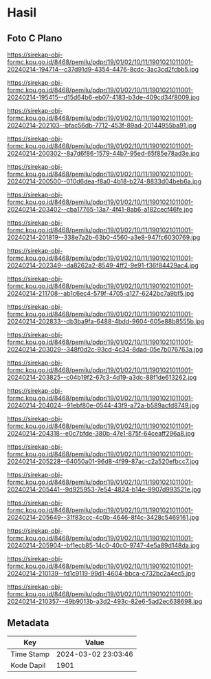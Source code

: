 # Hasil

## Foto C Plano

https://sirekap-obj-formc.kpu.go.id/8468/pemilu/pdpr/19/01/02/10/11/1901021011001-20240214-194714--c37d91d9-4354-4476-8cdc-3ac3cd2fcbb5.jpg

https://sirekap-obj-formc.kpu.go.id/8468/pemilu/pdpr/19/01/02/10/11/1901021011001-20240214-195415--d15d64b6-eb07-4183-b3de-409cd34f8009.jpg

https://sirekap-obj-formc.kpu.go.id/8468/pemilu/pdpr/19/01/02/10/11/1901021011001-20240214-202103--bfac56db-7712-453f-89ad-20144955ba91.jpg

https://sirekap-obj-formc.kpu.go.id/8468/pemilu/pdpr/19/01/02/10/11/1901021011001-20240214-200302--8a7d6f86-1579-44b7-95ed-65f85e78ad3e.jpg

https://sirekap-obj-formc.kpu.go.id/8468/pemilu/pdpr/19/01/02/10/11/1901021011001-20240214-200500--010d6dea-f8a0-4b18-b274-8833d04beb6a.jpg

https://sirekap-obj-formc.kpu.go.id/8468/pemilu/pdpr/19/01/02/10/11/1901021011001-20240214-203402--cba17765-13a7-4f41-8ab6-a182cecf46fe.jpg

https://sirekap-obj-formc.kpu.go.id/8468/pemilu/pdpr/19/01/02/10/11/1901021011001-20240214-201819--338e7a2b-63b0-4560-a3e8-947fc6030769.jpg

https://sirekap-obj-formc.kpu.go.id/8468/pemilu/pdpr/19/01/02/10/11/1901021011001-20240214-202349--da8262a2-8549-4ff2-9e91-f36f84429ac4.jpg

https://sirekap-obj-formc.kpu.go.id/8468/pemilu/pdpr/19/01/02/10/11/1901021011001-20240214-211708--ab1c6ec4-579f-4705-a127-6242bc7a9bf5.jpg

https://sirekap-obj-formc.kpu.go.id/8468/pemilu/pdpr/19/01/02/10/11/1901021011001-20240214-202833--db3ba9fa-6488-4bdd-9604-605e88b8555b.jpg

https://sirekap-obj-formc.kpu.go.id/8468/pemilu/pdpr/19/01/02/10/11/1901021011001-20240214-203029--348f0d2c-93cd-4c34-8dad-05e7b076763a.jpg

https://sirekap-obj-formc.kpu.go.id/8468/pemilu/pdpr/19/01/02/10/11/1901021011001-20240214-203825--c04b19f2-67c3-4d19-a3dc-88f1de613262.jpg

https://sirekap-obj-formc.kpu.go.id/8468/pemilu/pdpr/19/01/02/10/11/1901021011001-20240214-204024--91ebf80e-0544-43f9-a72a-b589acfd8749.jpg

https://sirekap-obj-formc.kpu.go.id/8468/pemilu/pdpr/19/01/02/10/11/1901021011001-20240214-204318--e0c7bfde-380b-47e1-875f-64ceaff296a8.jpg

https://sirekap-obj-formc.kpu.go.id/8468/pemilu/pdpr/19/01/02/10/11/1901021011001-20240214-205228--64050a01-96d8-4f99-87ac-c2a520efbcc7.jpg

https://sirekap-obj-formc.kpu.go.id/8468/pemilu/pdpr/19/01/02/10/11/1901021011001-20240214-205441--9d925953-7e54-4824-b14e-9907d993521e.jpg

https://sirekap-obj-formc.kpu.go.id/8468/pemilu/pdpr/19/01/02/10/11/1901021011001-20240214-205649--31f83ccc-4c0b-4646-8f4c-3428c5469161.jpg

https://sirekap-obj-formc.kpu.go.id/8468/pemilu/pdpr/19/01/02/10/11/1901021011001-20240214-205904--bf1ecb85-14c0-40c0-9747-4e5a89d148da.jpg

https://sirekap-obj-formc.kpu.go.id/8468/pemilu/pdpr/19/01/02/10/11/1901021011001-20240214-210139--fd1c9119-99d1-4604-bbca-c732bc2a4ec5.jpg

https://sirekap-obj-formc.kpu.go.id/8468/pemilu/pdpr/19/01/02/10/11/1901021011001-20240214-210357--49b9013b-a3d2-493c-82e6-5ad2ec638698.jpg


## Metadata

| Key        | Value               |
| ---------- | ------------------- |
| Time Stamp | 2024-03-02 23:03:46 |
| Kode Dapil | 1901                |



